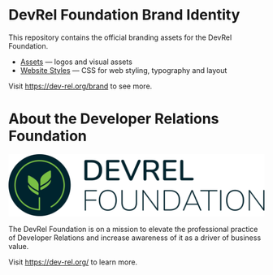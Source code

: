 
# DevRel Foundation Brand Identity

This repository contains the official branding assets for the DevRel Foundation.

- [Assets](/assets) — logos and visual assets
- [Website Styles](/stylesheets/website-styles.css) — CSS for web styling, typography and layout

Visit https://dev-rel.org/brand to see more.

# About the Developer Relations Foundation

<img width="580" alt="drf-logo-cover" src="./assets/logos/logo-dark-text.svg"/>

The DevRel Foundation is on a mission to elevate the professional practice of Developer Relations and increase awareness of it as a driver of business value. 

Visit https://dev-rel.org/ to learn more.
